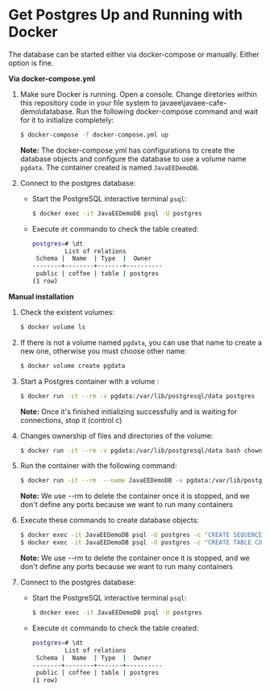 # Get Postgres Up and Running with Docker 

The database can be started either via docker-compose or manually. Either option is fine. 

**Via docker-compose.yml**

1. Make sure Docker is running. Open a console. Change diretories within this repository code in your file system to javaee\javaee-cafe-demo\database. Run the following docker-compose command and wait for it to initialize completely:

    ```bash
    $ docker-compose -f docker-compose.yml up
    ```
    
	**Note:** The docker-compose.yml has configurations to create the database objects and configure the database 
	to use a volume name `pgdata`. The container created is named `JavaEEDemoDB`.

2. Connect to the postgres database:
	
	- Start the PostgreSQL interactive terminal `psql`:
		
		```bash
		$ docker exec -it JavaEEDemoDB psql -U postgres
		```
	- Execute `dt` commando to check the table created:
		
		```bash
		postgres=# \dt
                 List of relations
         Schema |  Name  | Type  |  Owner   
        --------+--------+-------+----------
         public | coffee | table | postgres
        (1 row)
		```

**Manual installation**


1. Check the existent volumes:

    ```bash
    $ docker volume ls
    ```

2. If there is not a volume named `pgdata`, you can use that name to create a new one, otherwise you must choose other name:

    ```bash
    $ docker volume create pgdata
    ```
    
3. Start a Postgres container with a volume :

    ```bash
    $ docker run -it --rm -v pgdata:/var/lib/postgresql/data postgres
    ```

	**Note:** Once it's finished initializing successfully and is waiting for connections, stop it (control c)

3. Changes ownership of files and directories of the volume:

    ```bash
    $ docker run -it --rm -v pgdata:/var/lib/postgresql/data bash chown -R 1000:1000 /var/lib/postgresql/data
    ```
    
4. Run the container with the following command:

    ```bash
    $ docker run -it --rm  --name JavaEEDemoDB -v pgdata:/var/lib/postgresql/data -p 5432:5432 -d postgres
     ```
	**Note:** We use --rm to delete the container once it is stopped, and we don't define any ports because we want to run many containers

5. Execute these commands to create database objects:

    ```bash
	$ docker exec -it JavaEEDemoDB psql -U postgres -c "CREATE SEQUENCE COFFEE_SEQ START 1;"
	$ docker exec -it JavaEEDemoDB psql -U postgres -c "CREATE TABLE COFFEE (ID BIGINT NOT NULL, NAME VARCHAR(255), PRICE FLOAT, PRIMARY KEY (ID));"
     ```
	**Note:** We use --rm to delete the container once it is stopped, and we don't define any ports because we want to run many containers
	    	    
6. Connect to the postgres database:
	
	- Start the PostgreSQL interactive terminal `psql`:
		
		```bash
		$ docker exec -it JavaEEDemoDB psql -U postgres
		```
	- Execute `dt` commando to check the table created:
		
		```bash
		postgres=# \dt
                 List of relations
         Schema |  Name  | Type  |  Owner   
        --------+--------+-------+----------
         public | coffee | table | postgres
        (1 row)
		```
